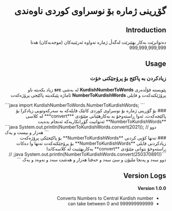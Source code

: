 <div dir="rtl">

# گۆڕینی ژمارە بۆ نوسراوی کوردی ناوەندی

## Introduction
دەتوانرێت بەکار بهێنرێت لەگەڵ ژمارە تەواوە ئەرێنیەکان (موجەبەکان) هەتا 999,999,999,999


## Usage
### زیادکردن بە پاکێج بۆ پرۆجێکتی خۆت 
پێویستە فۆڵدەری **KurdishNumberToWords** لە بەشی **src** زیاد بکەیتە ناو پرۆژێکتەکەت و فایلی **NumberToKurdishWords** ئاماژە پێبکەیتە پاکێجی پرۆژەکەت
</div>
```java
import KurdishNumberToWords.NumberToKurdishWords;
```
<div dir="rtl">
### بۆ گۆڕینی ژمارە بۆ نوسراوی کوردی
کاتێک فایلەکە بە سەرکەوتویی زیادکرا بۆ پاکێجەکەت، ئەوا ڕاستەوخۆ بە بەکارهێنانی مێثۆدی ***convert*** لە کلاسی **NumberToKurdishWords** ئەتوانیت گۆڕانکاریەکە ئەنجام بدەیت
</div>
```java
System.out.println(NumberToKurdishWords.convert(2021)); // دوو هەزار و بیست و یەک
```
<div dir="rtl">
### تەنها کۆپی کردنی **NumberToKurdishWords** بۆ پاکێجێکی پرۆژەکەت
زیادکردنی فایلی **NumberToKurdishWords** بۆ پرۆجێکتەکەت تەنها وا دەکات ڕاستەوخۆ بتوانی مێثۆدی **convert** بەکاربهێنیت لە کلاسەکاندا
<div>
```java
System.out.println(NumberToKurdishWords.convert(250370891)); // دوو سەد و پەنجا ملیۆن و سێ سەد و حەفتا هەزار و هەشت سەد و نەوەد و یەک
```


## Version Logs

__Version 1.0.0__
* Converts Numbers to Central Kurdish number
* can take between 0 and 999999999999